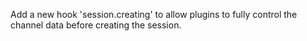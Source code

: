 Add a new hook 'session.creating' to allow plugins to fully control the channel data before creating the session.

